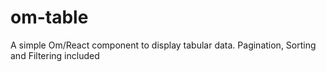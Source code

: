 # om-table
A simple Om/React component to display tabular data. Pagination, Sorting and Filtering included
